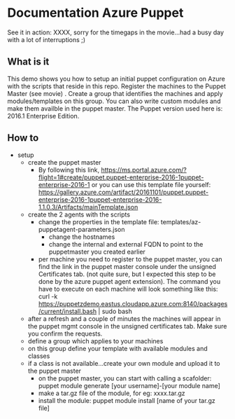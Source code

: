 # Documentation Azure Puppet

See it in action: XXXX,  sorry for the timegaps in the movie...had a busy day with a lot of interruptions ;)

## What is it

This demo shows you how to setup an initial puppet configuration on Azure with the scripts that reside in this repo.
Register the machines to the Puppet Master (see movie) . Create a group that identifies the machines and apply modules/templates on this group.
You can also write custom modules and make them availble in the puppet master.
The Puppet version used here is: 2016.1  Enterprise Edition.

## How to

* setup
  * create the puppet master
    * By following this link, https://ms.portal.azure.com/?flight=1#create/puppet.puppet-enterprise-2016-1puppet-enterprise-2016-1 or you can use this template file yourself: https://gallery.azure.com/artifact/20161101/puppet.puppet-enterprise-2016-1puppet-enterprise-2016-1.1.0.3/Artifacts/mainTemplate.json
  * create the 2 agents with the scripts
    * change the properties in the template file: templates/az-puppetagent-parameters.json
      * change the hostnames
      * change the internal and external FQDN to point to the puppetmaster you created earlier
    * per machine you need to register to the puppet master, you can find the link in the puppet master console under the unsigned Certificates tab. (not quite sure, but I expected this step to be done by the azure puppet agent extension). The command you have to execute on each machine will look something like this: curl -k https://puppetzdemo.eastus.cloudapp.azure.com:8140/packages/current/install.bash | sudo bash
  * after a refresh and a couple of minutes the machines will appear in the puppet mgmt console in the unsigned certificates tab. Make sure you confirm the requests.
  * define a group which applies to your machines
  * on this group define your template with available modules and classes 
  * if a class is not available...create your own module and upload it to the puppet master
    * on the puppet master, you can start with calling a scafolder: puppet module generate [your username]-[your module name]
    * make a tar.gz file of the module, for eg: xxxx.tar.gz
    * install the module: puppet module install [name of your tar.gz file]

